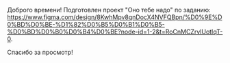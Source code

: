 Доброго времени! 
Подготовлен проект "Оно тебе надо" по заданию: https://www.figma.com/design/8KwhMpv8qnDocX4NVFQBpn/%D0%9E%D0%BD%D0%BE-%D1%82%D0%B5%D0%B1%D0%B5-%D0%BD%D0%B0%D0%B4%D0%BE?node-id=1-2&t=RoCnMCZrvlUotIqT-0. 

Спасибо за просмотр!
